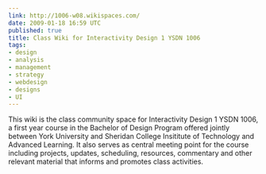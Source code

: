 ```yaml
---
link: http://1006-w08.wikispaces.com/
date: 2009-01-18 16:59 UTC
published: true
title: Class Wiki for Interactivity Design 1 YSDN 1006
tags:
- design
- analysis
- management
- strategy
- webdesign
- designs
- UI
---
```


This wiki is the class community space for Interactivity Design 1 YSDN 1006, a first year course in the Bachelor of Design Program offered jointly between York University and Sheridan College Insititute of Technology and Advanced Learning. It also serves as central meeting point for the course including projects, updates, scheduling, resources, commentary and other relevant material that informs and promotes class activities.
